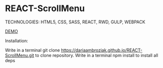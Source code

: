 # REACT-ScrollMenu

TECHNOLOGIES: HTML5, CSS, SASS, REACT, RWD, GULP, WEBPACK

<a href="https://dariaambroziak.github.io/REACT-ScrollMenu/">DEMO</a>

Installation:

Write in a terminal git clone https://dariaambroziak.github.io/REACT-ScrollMenu.git to clone repository. 
Write in a terminal npm install to install all deps
